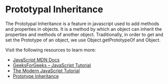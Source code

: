 # Prototypal Inheritance

The Prototypal Inheritance is a feature in javascript used to add methods and properties in objects. It is a method by which an object can inherit the properties and methods of another object. Traditionally, in order to get and set the Prototype of an object, we use Object.getPrototypeOf and Object.

Visit the following resources to learn more:

- [JavaScript MDN Docs](https://developer.mozilla.org/en-US/docs/Web/JavaScript/Inheritance_and_the_prototype_chain)
- [GeeksForGeeks – JavaScript Tutorial](https://www.geeksforgeeks.org/prototypal-inheritance-using-__proto__-in-javascript/)
- [The Modern JavaScript Tutorial](https://javascript.info/prototype-inheritance)
- [Prototype Inheritance](https://javascript.info/prototype-inheritance)
